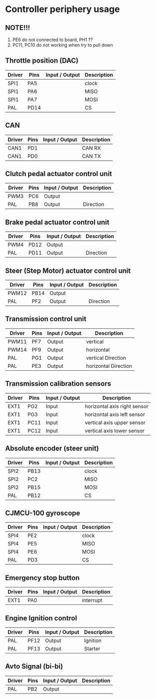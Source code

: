 # Controller periphery usage
 
## NOTE!!!
1) PE6 do not connected to board, PH1 ??
2) PC11, PC10 do not working when try to pull down    


## Throttle position (DAC)
Driver | Pins | Input / Output | Description
-------|------|----------------|----------
SPI1   | PA5  |                | clock
SPI1   | PA6  |                | MISO
SPI1   | PA7  |                | MOSI
PAL    | PD14 |                | CS


## CAN 
Driver | Pins | Input / Output | Description
-------|------|----------------|----------
CAN1   | PD1  |                |CAN RX
CAN1   | PD0  |                |CAN TX


## Clutch pedal actuator control unit 
Driver | Pins | Input / Output | Description
-------|------|----------------|----------
PWM3   | PC6  | Output         |   
PAL    | PB8  | Output         | Direction


## Brake pedal actuator control unit 
Driver | Pins | Input / Output  | Description
-------|------|-----------------|------------
PWM4   | PD12 | Output          |   
PAL    | PD11 | Output          | Direction


## Steer (Step Motor) actuator control unit 
Driver | Pins | Input / Output | Description
-------|------|----------------|----------
PWM12  | PB14 | Output         | 
PAL    | PF2  | Output         | Direction


## Transmission control unit 
Driver | Pins | Input / Output | Description
-------|------|----------------|------------
PWM11  | PF7  | Output         | vertical
PWM14  | PF9  | Output         | horizontal
PAL    | PG1  | Output         | vertical Direction
PAL    | PE3  | Output         | horizontal Direction

## Transmission calibration sensors 
Driver | Pins | Input / Output | Description
-------|------|----------------|------------
EXT1   |PG2   | Input          | horizontal axis right sensor
EXT1   |PG3   | Input          | horizontal axis left sensor
EXT1   |PC11  | Input          | vertical   axis upper sensor
EXT1   |PC12  | Input          | vertical   axis lower sensor   


## Absolute encoder (steer unit)
Driver | Pins | Input / Output | Description
-------|------|----------------|----------
SPI2   | PB13 |                | clock
SPI2   | PC2  |                | MISO
SPI2   | PB15 |                | MOSI
PAL    | PB12 |                | CS

## CJMCU-100 gyroscope
Driver | Pins | Input / Output | Description
-------|------|----------------|----------
SPI4   | PE2  |                | clock
SPI4   | PE5  |                | MISO
SPI4   | PE6  |                | MOSI 
PAL    | PD3  |                | CS


## Emergency stop button
Driver | Pins | Input / Output | Description
-------|------|----------------|----------
EXT1   | PA0  |                | interrupt

## Engine Ignition control
Driver | Pins | Input / Output | Description
-------|------|----------------|----------
PAL    | PF12 |   Output       | Ignition
PAL    | PF13 |   Output       | Starter


## Avto Signal (bi-bi)
Driver | Pins | Input / Output | Description
-------|------|----------------|----------
PAL    | PB2  |   Output       | 



